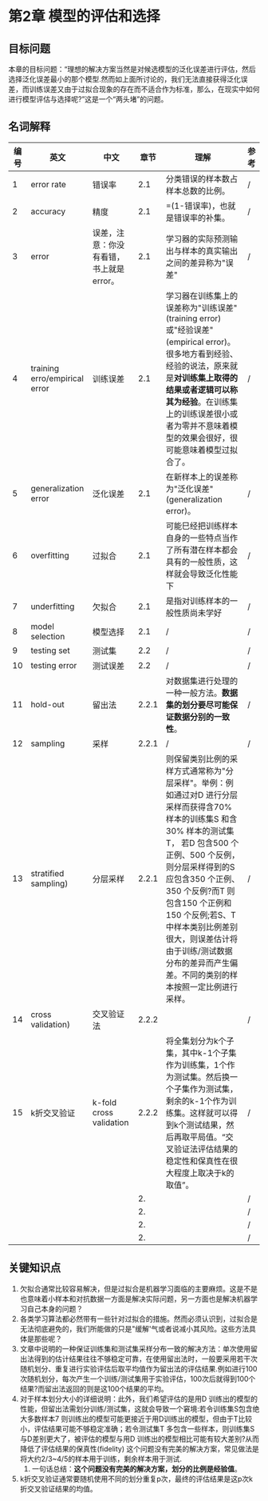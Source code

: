 # 第2章 模型的评估和选择

## 目标问题

本章的目标问题：“理想的解决方案当然是对候选模型的泛化误差进行评估，然后选择泛化误差最小的那个模型.然而如上面所讨论的，我们无法直接获得泛化误差，而训练误差又由于过拟合现象的存在而不适合作为标准，那么，在现实中如何进行模型评估与选择呢?”这是一个“两头堵”的问题。

## 名词解释

|编号|英文|中文|章节|理解|参考|
|---|---|---|---|---|---|
|1|error rate|错误率|2.1|分类错误的样本数占样本总数的比例。|/|
|2|accuracy|精度|2.1|=(1-错误率)，也就是错误率的补集。|/|
|3|error|误差，注意：你没有看错，书上就是error。|2.1|学习器的实际预测输出与样本的真实输出之间的差异称为"误差"|/|
|4|training erro/empirical error|训练误差|2.1|学习器在训练集上的误差称为"训练误差" (training error)或"经验误差" (empirical error)。很多地方看到经验、经验的说法，原来就是**对训练集上取得的结果或者逻辑可以称其为经验**。在训练集上的训练误差很小或者为零并不意味着模型的效果会很好，很可能意味着模型过拟合了。|/|
|5|generalization error|泛化误差|2.1|在新样本上的误差称为"泛化误差" (generalization error)。|/|
|6|overfitting|过拟合|2.1|可能巳经把训练样本自身的一些特点当作了所有潜在样本都会具有的一般性质，这样就会导致泛化性能下|/|
|7|underfitting|欠拟合|2.1|是指对训练样本的一般性质尚未学好|/|
|8|model selection|模型选择|2.1|/|/|
|9|testing set|测试集|2.2|/|/|
|10|testing error|测试误差|2.2|/|/|
|11|hold-out|留出法|2.2.1|对数据集进行处理的一种一般方法。**数据集的划分要尽可能保证数据分别的一致性**。|/|
|12|sampling|采样|2.2.1|/|/|
|13|stratified sampling)|分层采样|2.2.1|则保留类别比例的采样方式通常称为"分层采样"。举例：例如通过对D 进行分层采样而获得含70% 样本的训练集S 和含30% 样本的测试集T， 若D 包含500 个正例、500 个反例，则分层采样得到的S 应包含350 个正例、350 个反例?而T 则包含150 个正例和150 个反例;若S、T 中样本类别比例差别很大，则误差估计将由于训练/测试数据分布的差异而产生偏差。不同的类别的样本按照一定比例进行采样。|/|
|14|cross validation)|交叉验证法|2.2.2||/|
|15|k折交叉验证|k-fold cross validation|2.2.2|将全集划分为k个子集，其中k-1个子集作为训练集，1个作为测试集。然后换一个子集作为测试集，剩余的k-1个作为训练集。这样就可以得到k个测试结果，然后再取平局值。“交叉验证法评估结果的稳定性和保真性在很大程度上取决于k的取值”。|/|
||||2.||/|
||||2.||/|
||||2.||/|
||||2.||/|

## 关键知识点

1. 欠拟合通常比较容易解决，但是过拟合是机器学习面临的主要麻烦。这是不是也意味着小样本和对抗数据一方面是解决实际问题，另一方面也是解决机器学习自己本身的问题？
2. 各类学习算法都必然带有一些针对过拟合的措施。然而必须认识到，过拟合是无法彻底避免的，我们所能做的只是"缓解'气或者说减小其风险。这些方法具体是那些呢？
3. 文章中说明的一种保证训练集和测试集采样分布一致的解决方法：单次使用留出法得到的估计结果往往不够稳定可靠，在使用留出法时，一般要采用若干次随机划分、重复进行实验评估后取平均值作为留出法的评估结果.例如进行100 次随机划分，每次产生一个训练/测试集用于实验评估，100次后就得到100个结果?而留出法返回的则是这100个结果的平均。
4. 对于样本划分大小的详细说明：此外，我们希望评估的是用D 训练出的模型的性能，但留出法需划分训练/测试集，这就会导致一个窘境:若令训练集S包含绝大多数样本7 则训练出的模型可能更接近于用D训练出的模型，但由于T比较小，评估结果可能不够稳定准确；若令测试集T 多包含一些样本，则训练集S与D差别更大了，被评估的模型与用D 训练出的模型相比可能有较大差别?从而降低了评估结果的保真性(fidelity) 这个问题没有完美的解决方案，常见做法是将大约2/3~4/5的样本用于训练，剩余样本用于测试.
   1. 一句话总结：**这个问题没有完美的解决方案，划分的比例是经验值**。
5. k折交叉验证通常要随机使用不同的划分重复p次，最终的评估结果是这p次k折交叉验证结果的均值。
